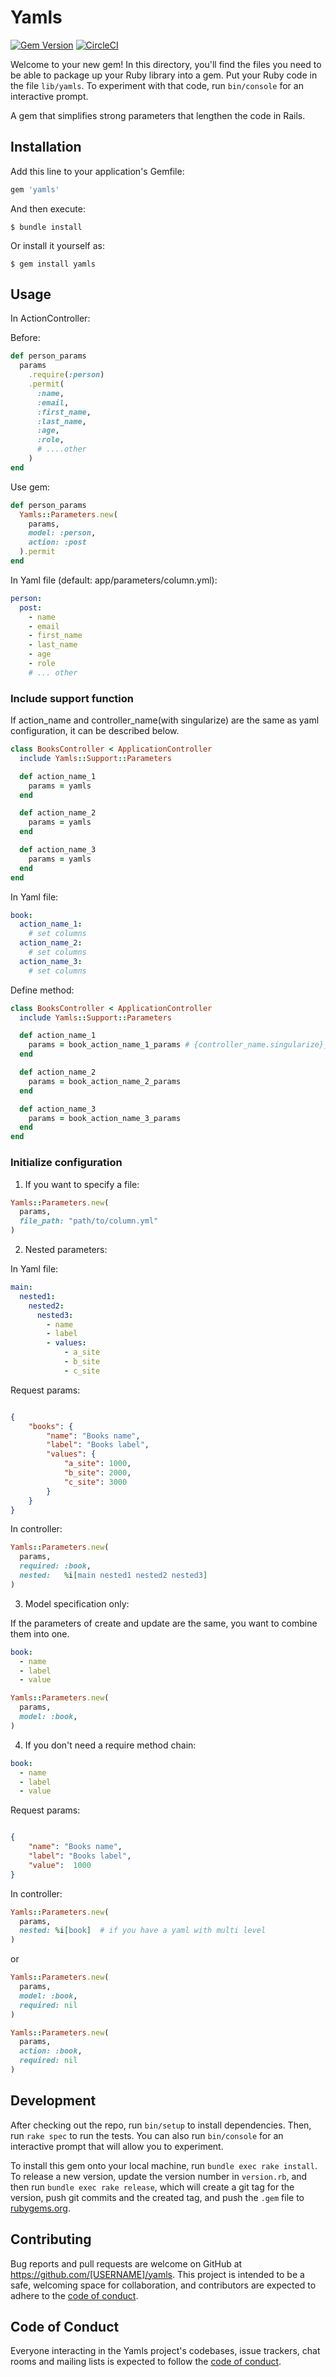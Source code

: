 # Yamls

[![Gem Version](https://badge.fury.io/rb/yamls.svg)](https://badge.fury.io/rb/yamls)
[![CircleCI](https://circleci.com/gh/TsuMakoto/yamls/tree/main.svg?style=svg)](https://circleci.com/gh/TsuMakoto/yamls/tree/main)

Welcome to your new gem! In this directory, you'll find the files you need to be able to package up your Ruby library into a gem. Put your Ruby code in the file `lib/yamls`. To experiment with that code, run `bin/console` for an interactive prompt.

A gem that simplifies strong parameters that lengthen the code in Rails.

## Installation

Add this line to your application's Gemfile:

```ruby
gem 'yamls'
```

And then execute:

    $ bundle install

Or install it yourself as:

    $ gem install yamls

## Usage

In ActionController:

Before:

```ruby
def person_params
  params
    .require(:person)
    .permit(
      :name,
      :email,
      :first_name,
      :last_name,
      :age,
      :role,
      # ....other
    )
end
```

Use gem:

```ruby
def person_params
  Yamls::Parameters.new(
    params,
    model: :person,
    action: :post
  ).permit
end
```

In Yaml file (default: app/parameters/column.yml):

```yml
person:
  post:
    - name
    - email
    - first_name
    - last_name
    - age
    - role
    # ... other
```

### Include support function

If action_name and controller_name(with singularize) are the same as yaml configuration, it can be described below.

```ruby
class BooksController < ApplicationController
  include Yamls::Support::Parameters

  def action_name_1
    params = yamls
  end

  def action_name_2
    params = yamls
  end

  def action_name_3
    params = yamls
  end
end
```

In Yaml file:

```yml
book:
  action_name_1:
    # set columns
  action_name_2:
    # set columns
  action_name_3:
    # set columns
```

Define method:

```ruby
class BooksController < ApplicationController
  include Yamls::Support::Parameters

  def action_name_1
    params = book_action_name_1_params # {controller_name.singularize}_{action_name}_params
  end

  def action_name_2
    params = book_action_name_2_params
  end

  def action_name_3
    params = book_action_name_3_params
  end
end

```

### Initialize configuration

1) If you want to specify a file:

```ruby
Yamls::Parameters.new(
  params,
  file_path: "path/to/column.yml"
)

```

2) Nested parameters:

In Yaml file:

```yml
main:
  nested1:
    nested2:
      nested3:
        - name
        - label
        - values:
            - a_site
            - b_site
            - c_site
```

Request params:

```json

{
    "books": {
        "name": "Books name",
        "label": "Books label",
        "values": {
            "a_site": 1000,
            "b_site": 2000,
            "c_site": 3000
        }
    }
}

```

In controller:

```ruby
Yamls::Parameters.new(
  params,
  required: :book,
  nested:   %i[main nested1 nested2 nested3]
)

```

3) Model specification only:

If the parameters of create and update are the same, you want to combine them into one.

```yml
book:
  - name
  - label
  - value

```

```ruby
Yamls::Parameters.new(
  params,
  model: :book,
)

```

4) If you don't need a require method chain:

```yml
book:
  - name
  - label
  - value

```

Request params:

```json

{
    "name": "Books name",
    "label": "Books label",
    "value":  1000
}

```

In controller:

```ruby
Yamls::Parameters.new(
  params,
  nested: %i[book]  # if you have a yaml with multi level
)

```

or

```ruby
Yamls::Parameters.new(
  params,
  model: :book,
  required: nil
)

```

```ruby
Yamls::Parameters.new(
  params,
  action: :book,
  required: nil
)

```


## Development

After checking out the repo, run `bin/setup` to install dependencies. Then, run `rake spec` to run the tests. You can also run `bin/console` for an interactive prompt that will allow you to experiment.

To install this gem onto your local machine, run `bundle exec rake install`. To release a new version, update the version number in `version.rb`, and then run `bundle exec rake release`, which will create a git tag for the version, push git commits and the created tag, and push the `.gem` file to [rubygems.org](https://rubygems.org).

## Contributing

Bug reports and pull requests are welcome on GitHub at https://github.com/[USERNAME]/yamls. This project is intended to be a safe, welcoming space for collaboration, and contributors are expected to adhere to the [code of conduct](https://github.com/[USERNAME]/yamls/blob/master/CODE_OF_CONDUCT.md).

## Code of Conduct

Everyone interacting in the Yamls project's codebases, issue trackers, chat rooms and mailing lists is expected to follow the [code of conduct](https://github.com/[USERNAME]/yamls/blob/master/CODE_OF_CONDUCT.md).

